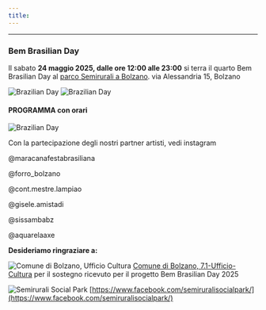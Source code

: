 ```yaml
---
title: 
---
```


---
### Bem Brasilian Day

Il sabato **24 maggio 2025, dalle ore 12:00 alle 23:00** si terra il quarto Bem Brasilian Day al [parco Semirurali a Bolzano](https://www.google.com/maps/place/Parco+delle+Semirurali/@46.48658,11.3260175,15z/data=!4m5!3m4!1s0x0:0xb88668c95ed7951a!8m2!3d46.48658!4d11.3260175). via Alessandria 15, Bolzano

![Brazilian Day](../images/save-the-date_klein.png)
![Brazilian Day](../images/sfilata_klein.png)

#### PROGRAMMA con orari ####
![Brazilian Day](../images/programma_klein.png)

Con la partecipazione degli nostri partner artisti, vedi instagram

@maracanafestabrasiliana

@forro_bolzano

@cont.mestre.lampiao

@gisele.amistadi

@sissambabz

@aquarelaaxe




**Desideriamo ringraziare a:**

![Comune di Bolzano, Ufficio Cultura](../images/logo-citta-bolzano.jpg)
[Comune di Bolzano, 7.1-Ufficio-Cultura](https://opencity.comune.bolzano.it/Amministrazione/Uffici/7.1-Ufficio-Cultura) per il sostegno ricevuto per il progetto Bem Brasilian Day 2025

![Semirurali Social Park](../images/SemiruraliSocialPark.jpg)
[https://www.facebook.com/semiruralisocialpark/](https://www.facebook.com/semiruralisocialpark/)

<!---![Città di Bolzano](../images/citta-bolzano.jpg)
[Città di Bolzano](https://opencity.comune.bolzano.it/)

![Bolzano City of Music](../images/SemiruraliSocialPark.jpg)
[https://www.facebook.com/semiruralisocialpark/](https://www.facebook.com/semiruralisocialpark/)--->
